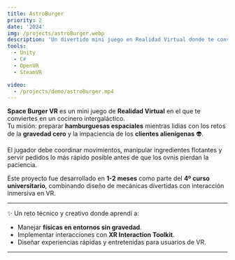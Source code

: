 ```yaml
---
title: AstroBurger
priority: 2
date: '2024'
img: /projects/astroBurger.webp
description: 'Un divertido mini juego en Realidad Virtual donde te conviertes en un chef espacial.'
tools:
  - Unity
  - C#
  - OpenVR
  - SteamVR

video: 
  - /projects/demo/astroBurger.mp4
---
```

**Space Burger VR** es un mini juego de **Realidad Virtual** en el que te conviertes en un cocinero intergaláctico.  
Tu misión: preparar **hamburguesas espaciales** mientras lidias con los retos de la **gravedad cero** y la impaciencia de los **clientes alienígenas** 👽.  

El jugador debe coordinar movimientos, manipular ingredientes flotantes y servir pedidos lo más rápido posible antes de que los ovnis pierdan la paciencia.  

Este proyecto fue desarrollado en **1-2 meses** como parte del **4º curso universitario**, combinando diseño de mecánicas divertidas con interacción inmersiva en VR.  

---
✨ Un reto técnico y creativo donde aprendí a:
- Manejar **físicas en entornos sin gravedad**.  
- Implementar interacciones con **XR Interaction Toolkit**.  
- Diseñar experiencias rápidas y entretenidas para usuarios de VR.  

---